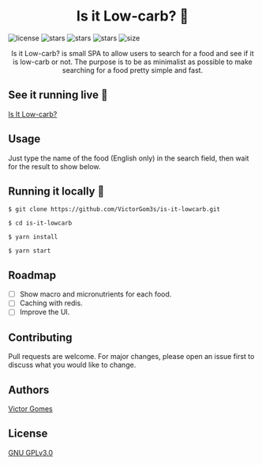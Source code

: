 <h1 align="center">Is it Low-carb? 🚧</h1>

![license](https://img.shields.io/github/license/victorgom3s/is-it-lowcarb)
![stars](https://img.shields.io/github/stars/VictorGom3s/is-it-lowcarb)
![stars](https://img.shields.io/github/forks/VictorGom3s/is-it-lowcarb)
![stars](https://img.shields.io/github/issues/VictorGom3s/is-it-lowcarb)
![size](https://img.shields.io/github/repo-size/VictorGom3s/is-it-lowcarb)

<p align="center">Is it Low-carb? is small SPA to allow users to search for a food and see if it is low-carb or not. The purpose is to be as minimalist as possible to make searching for a food pretty simple and fast.</p>

## See it running live 🎉

[Is It Low-carb?](https://isitlowcarb.netlify.app/)

## Usage

Just type the name of the food (English only) in the search field, then wait for the result to show below.

## Running it locally 🚀

```
$ git clone https://github.com/VictorGom3s/is-it-lowcarb.git
```

```
$ cd is-it-lowcarb
```

```
$ yarn install
```

```
$ yarn start
```

## Roadmap

- [ ] Show macro and micronutrients for each food.
- [ ] Caching with redis.
- [ ] Improve the UI.

## Contributing

Pull requests are welcome. For major changes, please open an issue first to discuss what you would like to change.

<!-- Please make sure to update tests as appropriate. -->

## Authors

[Victor Gomes](https://github.com/victorgom3s)

## License

[GNU GPLv3.0](https://choosealicense.com/licenses/gpl-3.0/)
